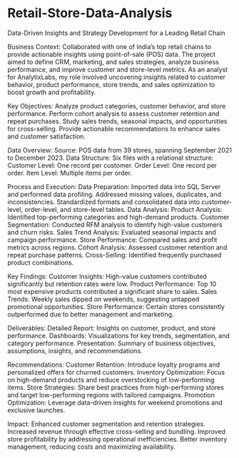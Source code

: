 # Retail-Store-Data-Analysis
Data-Driven Insights and Strategy Development for a Leading Retail Chain

Business Context:
    Collaborated with one of India’s top retail chains to provide actionable insights using point-of-sale (POS) data. The project aimed to define CRM, marketing, and sales strategies, analyze business performance, and improve customer and store-level metrics.
    As an analyst for AnalytixLabs, my role involved uncovering insights related to customer behavior, product performance, store trends, and sales optimization to boost growth and profitability.

Key Objectives:
    Analyze product categories, customer behavior, and store performance.
    Perform cohort analysis to assess customer retention and repeat purchases.
    Study sales trends, seasonal impacts, and opportunities for cross-selling.
    Provide actionable recommendations to enhance sales and customer satisfaction.

Data Overview:
Source: POS data from 39 stores, spanning September 2021 to December 2023.
Data Structure: Six files with a relational structure:
    Customer Level: One record per customer.
    Order Level: One record per order.
    Item Level: Multiple items per order.

Process and Execution:
Data Preparation:
    Imported data into SQL Server and performed data profiling.
    Addressed missing values, duplicates, and inconsistencies.
    Standardized formats and consolidated data into customer-level, order-level, and store-level tables.
Data Analysis:
    Product Analysis: Identified top-performing categories and high-demand products.
    Customer Segmentation: Conducted RFM analysis to identify high-value customers and churn risks.
    Sales Trend Analysis: Evaluated seasonal impacts and campaign performance.
    Store Performance: Compared sales and profit metrics across regions.
    Cohort Analysis: Assessed customer retention and repeat purchase patterns.
    Cross-Selling: Identified frequently purchased product combinations.

Key Findings:
    Customer Insights: High-value customers contributed significantly but retention rates were low.
    Product Performance: Top 10 most expensive products contributed a significant share to sales.
    Sales Trends: Weekly sales dipped on weekends, suggesting untapped promotional opportunities.
    Store Performance: Certain stores consistently outperformed due to better management and marketing.

Deliverables:
    Detailed Report: Insights on customer, product, and store performance.
    Dashboards: Visualizations for key trends, segmentation, and category performance.
    Presentation: Summary of business objectives, assumptions, insights, and recommendations.

Recommendations:
    Customer Retention: Introduce loyalty programs and personalized offers for churned customers.
    Inventory Optimization: Focus on high-demand products and reduce overstocking of low-performing items.
    Store Strategies: Share best practices from high-performing stores and target low-performing regions with tailored campaigns.
    Promotion Optimization: Leverage data-driven insights for weekend promotions and exclusive launches.

Impact:
    Enhanced customer segmentation and retention strategies.
    Increased revenue through effective cross-selling and bundling.
    Improved store profitability by addressing operational inefficiencies.
    Better inventory management, reducing costs and maximizing availability.

